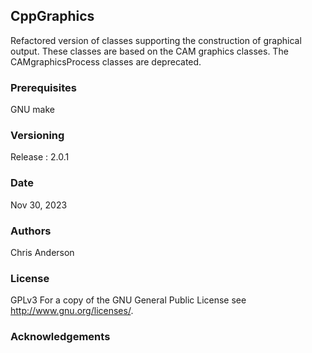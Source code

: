 ## CppGraphics
Refactored version of classes supporting the construction of graphical output. These classes are based on the CAM graphics classes. The CAMgraphicsProcess classes are deprecated. 


### Prerequisites

GNU make

### Versioning
Release : 2.0.1
### Date
Nov 30, 2023
### Authors

Chris Anderson

### License

GPLv3  For a copy of the GNU General Public License see <http://www.gnu.org/licenses/>.

### Acknowledgements
















